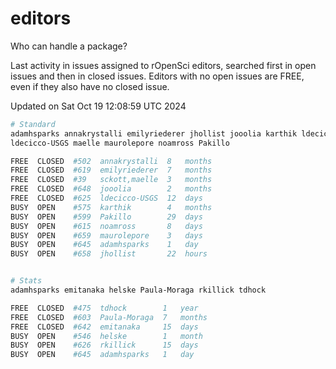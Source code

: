 # editors

Who can handle a package?

Last activity in issues assigned to rOpenSci editors, searched first in open
issues and then in closed issues. Editors with no open issues are FREE, even if
they also have no closed issue.


Updated on Sat Oct 19 12:08:59 UTC 2024

```bash
# Standard
adamhsparks annakrystalli emilyriederer jhollist jooolia karthik ldecicco
ldecicco-USGS maelle maurolepore noamross Pakillo

FREE  CLOSED  #502  annakrystalli  8   months
FREE  CLOSED  #619  emilyriederer  7   months
FREE  CLOSED  #39   sckott,maelle  3   months
FREE  CLOSED  #648  jooolia        2   months
FREE  CLOSED  #625  ldecicco-USGS  12  days
BUSY  OPEN    #575  karthik        4   months
BUSY  OPEN    #599  Pakillo        29  days
BUSY  OPEN    #615  noamross       8   days
BUSY  OPEN    #659  maurolepore    3   days
BUSY  OPEN    #645  adamhsparks    1   day
BUSY  OPEN    #658  jhollist       22  hours


# Stats
adamhsparks emitanaka helske Paula-Moraga rkillick tdhock

FREE  CLOSED  #475  tdhock        1   year
FREE  CLOSED  #603  Paula-Moraga  7   months
FREE  CLOSED  #642  emitanaka     15  days
BUSY  OPEN    #546  helske        1   month
BUSY  OPEN    #626  rkillick      15  days
BUSY  OPEN    #645  adamhsparks   1   day
```
